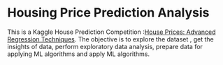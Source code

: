 # Housing Price Prediction Analysis
This is a Kaggle House Prediction Competition :[House Prices: Advanced Regression Techniques](https://www.kaggle.com/c/house-prices-advanced-regression-techniques). 
The objective is to explore the dataset , get the insights of data, perform exploratory data analysis, prepare data for applying ML 
algorithms and apply ML algorithms.
